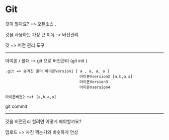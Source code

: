 # Git

깃이 뭘까요?  => 오픈소스 ,

깃을 사용하는 가장 큰 이유 -> 버전관리

깃 => 버전 관리 도구



---

아이폰 / 폴더 -> git 으로 버전관리 (git init )

```
.git => 숨겨진 폴더 아이폰Version1 [ a , a, a, a ]
								 아이폰Vsersion2 [a,b,a,a]
								 아이폰Version3
								 아이폰Vsersion4

아이폰버전2.txt [a,b,a,a]

```



git commit 

---



깃을 버전관리 할려면 어떻게 해야할까요?

업로드 => 사진 찍는거와 비슷하게 연상

